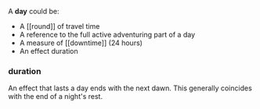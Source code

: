 A **day** could be:

* A [[round]] of travel time 
* A reference to the full active adventuring part of a day 
* A measure of [[downtime]] (24 hours)
* An effect duration

### duration

An effect that lasts a day ends with the next dawn.  This generally coincides with the end of a night's rest.
